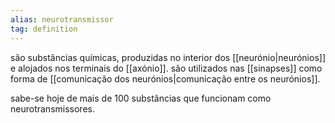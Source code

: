 ```yaml
---
alias: neurotransmissor
tag: definition
---
```


são substâncias químicas, produzidas no interior dos [[neurónio|neurónios]] e alojados nos terminais do [[axónio]]. são utilizados nas [[sinapses]] como forma de [[comunicação dos neurónios|comunicação entre os neurónios]].


sabe-se hoje de mais de 100 substâncias que funcionam como neurotransmissores.